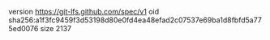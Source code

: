 version https://git-lfs.github.com/spec/v1
oid sha256:a1f3fc9459f3d53198d80e0fd4ea48efad2c07537e69ba1d8fbfd5a775ed0076
size 2137
